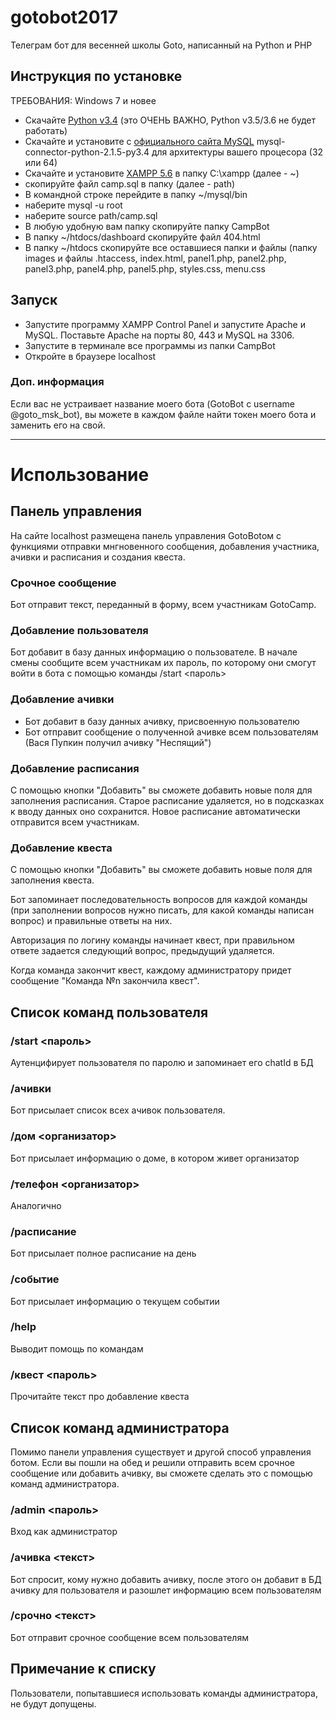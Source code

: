 # gotobot2017
Телеграм бот для весенней школы Goto, написанный на Python и PHP
## Инструкция по установке

ТРЕБОВАНИЯ: Windows 7 и новее

* Скачайте [Python v3.4](https://www.python.org/downloads/release/python-344/) (это ОЧЕНЬ ВАЖНО, Python v3.5/3.6 не будет работать)
* Скачайте и установите с [официального сайта MySQL](https://dev.mysql.com/downloads/connector/python/) mysql-connector-python-2.1.5-py3.4 для архитектуры вашего процесора (32 или 64)
* Скачайте и установите [XAMPP 5.6](https://www.apachefriends.org/ru/index.html) в папку C:\\xampp (далее - ~)
* скопируйте файл camp.sql в папку (далее - path)
* В командной строке перейдите в папку ~/mysql/bin
* наберите mysql -u root
* наберите source path/camp.sql
* В любую удобную вам папку скопируйте папку CampBot
* В папку ~/htdocs/dashboard скопируйте файл 404.html
* В папку ~/htdocs скопируйте все оставшиеся папки и файлы (папку images и файлы .htaccess, index.html, panel1.php, panel2.php, panel3.php, panel4.php, panel5.php, styles.css, menu.css

## Запуск
* Запустите программу XAMPP Control Panel и запустите Apache и MySQL. Поставьте Apache на порты 80, 443 и MySQL на 3306.
* Запустите в терминале все программы из папки CampBot
* Откройте в браузере localhost

### Доп. информация
Если вас не устраивает название моего бота (GotoBot с username @goto_msk_bot), вы можете в каждом файле найти токен моего бота и заменить его на свой.
***
# Использование
## Панель управления
На сайте localhost размещена панель управления GotoBotом с функциями отправки мнгновенного сообщения, добавления участника, ачивки и расписания и создания квеста.

### Срочное сообщение
Бот отправит текст, переданный в форму, всем участникам GotoCamp. 

### Добавление пользователя
Бот добавит в базу данных информацию о пользователе. В начале смены сообщите всем участникам их пароль, по которому они смогут войти в бота с помощью команды /start <пароль>

### Добавление ачивки
* Бот добавит в базу данных ачивку, присвоенную пользователю
* Бот отправит сообщение о полученной ачивке всем пользователям (Вася Пупкин получил ачивку "Неспящий")

### Добавление расписания
С помощью кнопки "Добавить" вы сможете добавить новые поля для заполнения расписания. Старое расписание удаляется, но в подсказках к вводу данных оно сохранится. Новое расписание автоматически отправится всем участникам.

### Добавление квеста
С помощью кнопки "Добавить" вы сможете добавить новые поля для заполнения квеста. 

Бот запоминает последовательность вопросов для каждой команды (при заполнении вопросов нужно писать, для какой команды написан вопрос) и правильные ответы на них. 

Авторизация по логину команды начинает квест, при правильном ответе задается следующий вопрос, предыдущий удаляется. 

Когда команда закончит квест, каждому администратору придет сообщение "Команда №n закончила квест".

## Список команд пользователя

### /start <пароль>
Аутенцифирует пользователя по паролю и запоминает его chatId в БД
### /ачивки
Бот присылает список всех ачивок пользователя.

### /дом <организатор>
Бот присылает информацию о доме, в котором живет организатор

### /телефон <организатор>
Аналогично

### /расписание
Бот присылает полное расписание на день

### /событие
Бот присылает информацию о текущем событии

### /help
Выводит помощь по командам

### /квест <пароль>
Прочитайте текст про добавление квеста

## Список команд администратора
Помимо панели управления существует и другой способ управления ботом. Если вы пошли на обед и решили отправить всем срочное сообщение или добавить ачивку, вы сможете сделать это с помощью команд администратора.

### /admin <пароль>
Вход как администратор

### /ачивка <текст>
Бот спросит, кому нужно добавить ачивку, после этого он добавит в БД ачивку для пользователя и разошлет информацию всем пользователям

### /срочно <текст>
Бот отправит срочное сообщение всем пользователям

## Примечание к списку
Пользователи, попытавшиеся использовать команды администратора, не будут допущены.

